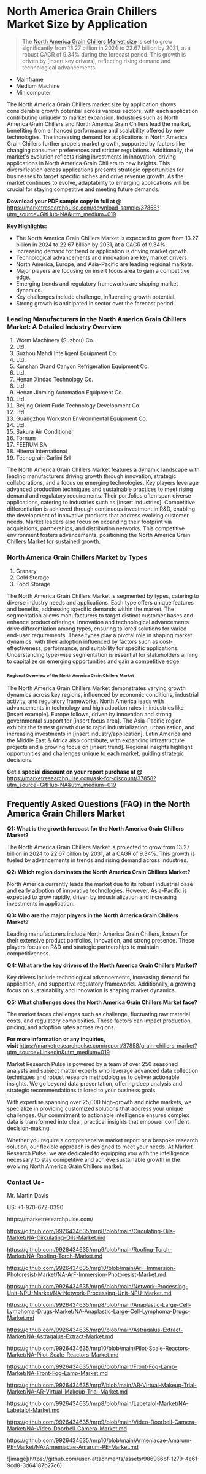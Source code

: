 <h1>North America Grain Chillers Market&nbsp;Size by Application</h1><blockquote><p>The <a href="https://marketresearchpulse.com/download-sample/37858?utm_source=GitHub-NA&amp;utm_medium=019">North America Grain Chillers Market size</a> is set to grow significantly from 13.27 billion in 2024 to 22.67 billion by 2031, at a robust CAGR of 9.34% during the forecast period. This growth is driven by [insert key drivers], reflecting rising demand and technological advancements.</p></blockquote><ul><li>Mainframe<li> Medium Machine<li> Minicomputer</li></ul><p>The North America Grain Chillers market size by application shows considerable growth potential across various sectors, with each application contributing uniquely to market expansion. Industries such as North America Grain Chillers and North America Grain Chillers lead the market, benefiting from enhanced performance and scalability offered by new technologies. The increasing demand for applications in North America Grain Chillers further propels market growth, supported by factors like changing consumer preferences and stricter regulations. Additionally, the market's evolution reflects rising investments in innovation, driving applications in North America Grain Chillers to new heights. This diversification across applications presents strategic opportunities for businesses to target specific niches and drive revenue growth. As the market continues to evolve, adaptability to emerging applications will be crucial for staying competitive and meeting future demands.</p><p><strong>Download your PDF sample copy in full at @ </strong><a href="https://marketresearchpulse.com/download-sample/37858?utm_source=GitHub-NA&amp;utm_medium=019">https://marketresearchpulse.com/download-sample/37858?utm_source=GitHub-NA&amp;utm_medium=019</a></p><p><strong>Key Highlights: </strong></p><ul><li>The North America Grain Chillers Market is expected to grow from 13.27 billion in 2024 to 22.67 billion by 2031, at a CAGR of 9.34%.</li><li>Increasing demand for trend or application is driving market growth.</li><li>Technological advancements and innovation are key market drivers.</li><li>North America, Europe, and Asia-Pacific are leading regional markets.</li><li>Major players are focusing on insert focus area to gain a competitive edge.</li><li>Emerging trends and regulatory frameworks are shaping market dynamics.</li><li>Key challenges include challenge, influencing growth potential.</li><li>Strong growth is anticipated in sector over the forecast period.</li></ul><h3>Leading Manufacturers in the North America Grain Chillers Market: A Detailed Industry Overview</h3><ol><li>Worm Machinery (Suzhou) Co.</li><li>Ltd.</li><li>Suzhou Mahdi Intelligent Equipment Co.</li><li>Ltd.</li><li>Kunshan Grand Canyon Refrigeration Equipment Co.</li><li>Ltd.</li><li>Henan Xindao Technology Co.</li><li>Ltd.</li><li>Henan Jinming Automation Equipment Co.</li><li>Ltd.</li><li>Beijing Orient Fude Technology Development Co.</li><li>Ltd.</li><li>Guangzhou Workston Environmental Equipment Co.</li><li>Ltd.</li><li>Sakura Air Conditioner</li><li>Tornum</li><li>FEERUM SA</li><li>Hitema International</li><li>Tecnograin Carlini Srl</li></ol><div class="flex max-w-full flex-col flex-grow"><div class="min-h-8 text-message flex w-full flex-col items-end gap-2 whitespace-normal break-words [.text-message+&amp;]:mt-5" dir="auto" data-message-author-role="assistant" data-message-id="fd8432e4-4910-450d-b182-61b7bfb0a01f" data-message-model-slug="gpt-4o"><div class="flex w-full flex-col gap-1 empty:hidden first:pt-[3px]"><div class="markdown prose w-full break-words dark:prose-invert light"><p>The North America Grain Chillers Market features a dynamic landscape with leading manufacturers driving growth through innovation, strategic collaborations, and a focus on emerging technologies. Key players leverage advanced production techniques and sustainable practices to meet rising demand and regulatory requirements. Their portfolios often span diverse applications, catering to industries such as [insert industries]. Competitive differentiation is achieved through continuous investment in R&amp;D, enabling the development of innovative products that address evolving customer needs. Market leaders also focus on expanding their footprint via acquisitions, partnerships, and distribution networks. This competitive environment fosters advancements, positioning the North America Grain Chillers Market for sustained growth.</p></div></div></div></div><h3>North America Grain Chillers Market by Types</h3><ol><li>Granary<li> Cold Storage<li> Food Storage</li></ol><div class="flex max-w-full flex-col flex-grow"><div class="min-h-8 text-message flex w-full flex-col items-end gap-2 whitespace-normal break-words [.text-message+&amp;]:mt-5" dir="auto" data-message-author-role="assistant" data-message-id="084470be-0bb7-4664-bddf-5156b4f41249" data-message-model-slug="gpt-4o-mini"><div class="flex w-full flex-col gap-1 empty:hidden first:pt-[3px]"><div class="markdown prose w-full break-words dark:prose-invert light"><p>The North America Grain Chillers Market is segmented by types, catering to diverse industry needs and applications. Each type offers unique features and benefits, addressing specific demands within the market. The segmentation allows manufacturers to target distinct customer bases and enhance product offerings. Innovation and technological advancements drive differentiation among types, ensuring tailored solutions for varied end-user requirements. These types play a pivotal role in shaping market dynamics, with their adoption influenced by factors such as cost-effectiveness, performance, and suitability for specific applications. Understanding type-wise segmentation is essential for stakeholders aiming to capitalize on emerging opportunities and gain a competitive edge.</p></div></div></div></div><h3><span style="font-size: 11px;">Regional Overview of the North America Grain Chillers Market</span></h3><div class="flex max-w-full flex-col flex-grow"><div class="min-h-8 text-message flex w-full flex-col items-end gap-2 whitespace-normal break-words [.text-message+&amp;]:mt-5" dir="auto" data-message-author-role="assistant" data-message-id="e9038762-ce64-4e30-91c9-9bd413514231" data-message-model-slug="gpt-4o-mini"><div class="flex w-full flex-col gap-1 empty:hidden first:pt-[3px]"><div class="markdown prose w-full break-words dark:prose-invert light"><p>The North America Grain Chillers Market demonstrates varying growth dynamics across key regions, influenced by economic conditions, industrial activity, and regulatory frameworks. North America leads with advancements in technology and high adoption rates in industries like [insert example]. Europe follows, driven by innovation and strong governmental support for [insert focus area]. The Asia-Pacific region exhibits the fastest growth due to rapid industrialization, urbanization, and increasing investments in [insert industry/application]. Latin America and the Middle East &amp; Africa also contribute, with expanding infrastructure projects and a growing focus on [insert trend]. Regional insights highlight opportunities and challenges unique to each market, guiding strategic decisions.</p></div></div></div></div><p><strong>Get a special discount on your report purchase at @ </strong><a href="https://marketresearchpulse.com/ask-for-discount/37858?utm_source=GitHub-NA&amp;utm_medium=019">https://marketresearchpulse.com/ask-for-discount/37858?utm_source=GitHub-NA&amp;utm_medium=019</a></p><h2>Frequently Asked Questions (FAQ) in the North America Grain Chillers Market</h2><p><strong>Q1: What is the growth forecast for the North America Grain Chillers Market?</strong></p><p>The North America Grain Chillers Market is projected to grow from 13.27 billion in 2024 to 22.67 billion by 2031, at a CAGR of 9.34%. This growth is fueled by advancements in trends and rising demand across industries.</p><p><strong>Q2: Which region dominates the North America Grain Chillers Market?</strong></p><p>North America currently leads the market due to its robust industrial base and early adoption of innovative technologies. However, Asia-Pacific is expected to grow rapidly, driven by industrialization and increasing investments in application.</p><p><strong>Q3: Who are the major players in the North America Grain Chillers Market?</strong></p><p>Leading manufacturers include North America Grain Chillers, known for their extensive product portfolios, innovation, and strong presence. These players focus on R&amp;D and strategic partnerships to maintain competitiveness.</p><p><strong>Q4: What are the key drivers of the North America Grain Chillers Market?</strong></p><p>Key drivers include technological advancements, increasing demand for application, and supportive regulatory frameworks. Additionally, a growing focus on sustainability and innovation is shaping market dynamics.</p><p><strong>Q5: What challenges does the North America Grain Chillers Market face?</strong></p><p>The market faces challenges such as challenge, fluctuating raw material costs, and regulatory complexities. These factors can impact production, pricing, and adoption rates across regions.</p><p><strong>For more information or any inquiries, visit&nbsp;</strong><a href="https://marketresearchpulse.com/report/37858/grain-chillers-market?utm_source=Linkedin&utm_medium=019">https://marketresearchpulse.com/report/37858/grain-chillers-market?utm_source=Linkedin&utm_medium=019</a></p><p>Market Research Pulse is powered by a team of over 250 seasoned analysts and subject matter experts who leverage advanced data collection techniques and robust research methodologies to deliver actionable insights. We go beyond data presentation, offering deep analysis and strategic recommendations tailored to your business goals.</p><p>With expertise spanning over 25,000 high-growth and niche markets, we specialize in providing customized solutions that address your unique challenges. Our commitment to actionable intelligence ensures complex data is transformed into clear, practical insights that empower confident decision-making.</p><p>Whether you require a comprehensive market report or a bespoke research solution, our flexible approach is designed to meet your needs. At Market Research Pulse, we are dedicated to equipping you with the intelligence necessary to stay competitive and achieve sustainable growth in the evolving North America Grain Chillers market.</p><h3><strong>Contact Us-</strong></h3><p>Mr. Martin Davis</p><p>US: +1-970-672-0390</p><p>https://marketresearchpulse.com/</p><p><a href="https://github.com/9926434635/mrp8/blob/main/Circulating-Oils-Market/NA-Circulating-Oils-Market.md">https://github.com/9926434635/mrp8/blob/main/Circulating-Oils-Market/NA-Circulating-Oils-Market.md</a></p><p><a href="https://github.com/9926434635/mrp9/blob/main/Roofing-Torch-Market/NA-Roofing-Torch-Market.md">https://github.com/9926434635/mrp9/blob/main/Roofing-Torch-Market/NA-Roofing-Torch-Market.md</a></p><p><a href="https://github.com/9926434635/mrp10/blob/main/ArF-Immersion-Photoresist-Market/NA-ArF-Immersion-Photoresist-Market.md">https://github.com/9926434635/mrp10/blob/main/ArF-Immersion-Photoresist-Market/NA-ArF-Immersion-Photoresist-Market.md</a></p><p><a href="https://github.com/9926434635/mrp6/blob/main/Network-Processing-Unit-NPU-Market/NA-Network-Processing-Unit-NPU-Market.md">https://github.com/9926434635/mrp6/blob/main/Network-Processing-Unit-NPU-Market/NA-Network-Processing-Unit-NPU-Market.md</a></p><p><a href="https://github.com/9926434635/mrp8/blob/main/Anaplastic-Large-Cell-Lymphoma-Drugs-Market/NA-Anaplastic-Large-Cell-Lymphoma-Drugs-Market.md">https://github.com/9926434635/mrp8/blob/main/Anaplastic-Large-Cell-Lymphoma-Drugs-Market/NA-Anaplastic-Large-Cell-Lymphoma-Drugs-Market.md</a></p><p><a href="https://github.com/9926434635/mrp9/blob/main/Astragalus-Extract-Market/NA-Astragalus-Extract-Market.md">https://github.com/9926434635/mrp9/blob/main/Astragalus-Extract-Market/NA-Astragalus-Extract-Market.md</a></p><p><a href="https://github.com/9926434635/mrp10/blob/main/Pilot-Scale-Reactors-Market/NA-Pilot-Scale-Reactors-Market.md">https://github.com/9926434635/mrp10/blob/main/Pilot-Scale-Reactors-Market/NA-Pilot-Scale-Reactors-Market.md</a></p><p><a href="https://github.com/9926434635/mrp6/blob/main/Front-Fog-Lamp-Market/NA-Front-Fog-Lamp-Market.md">https://github.com/9926434635/mrp6/blob/main/Front-Fog-Lamp-Market/NA-Front-Fog-Lamp-Market.md</a></p><p><a href="https://github.com/9926434635/mrp7/blob/main/AR-Virtual-Makeup-Trial-Market/NA-AR-Virtual-Makeup-Trial-Market.md">https://github.com/9926434635/mrp7/blob/main/AR-Virtual-Makeup-Trial-Market/NA-AR-Virtual-Makeup-Trial-Market.md</a></p><p><a href="https://github.com/9926434635/mrp8/blob/main/Labetalol-Market/NA-Labetalol-Market.md">https://github.com/9926434635/mrp8/blob/main/Labetalol-Market/NA-Labetalol-Market.md</a></p><p><a href="https://github.com/9926434635/mrp9/blob/main/Video-Doorbell-Camera-Market/NA-Video-Doorbell-Camera-Market.md">https://github.com/9926434635/mrp9/blob/main/Video-Doorbell-Camera-Market/NA-Video-Doorbell-Camera-Market.md</a></p><p><a href="https://github.com/9926434635/mrp10/blob/main/Armeniacae-Amarum-PE-Market/NA-Armeniacae-Amarum-PE-Market.md">https://github.com/9926434635/mrp10/blob/main/Armeniacae-Amarum-PE-Market/NA-Armeniacae-Amarum-PE-Market.md</a></p>
![image](https://github.com/user-attachments/assets/986936bf-1279-4e61-9cd8-3d64187b27c6)
